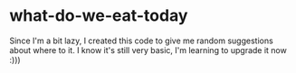 # what-do-we-eat-today
Since I'm a bit lazy, I created this code to give me random suggestions about where to it. I know it's still very basic, I'm learning to upgrade it now :)))
